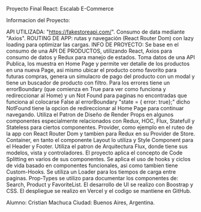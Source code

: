 Proyecto Final React: Escalab E-Commerce

Informacion del Proyecto:


API UTILIZADA: "https://fakestoreapi.com/". Consumo de data mediante "Axios".
ROUTING DE APP:  rutas y navegación (React Router Dom) con lazy loading para optimizar las cargas.
INFO DE PROYECTO:
Se base en el consumo de una API DE PRODUCTOS, utilizando React, Axios para consumo de datos y Redux para manejo de estados.
Toma datos de una API Publica, los muestra en Home Page y permite ver detalle de los productos en una nueva Page, asi mismo ubicar el producto como favorito para futuras compras, genera un simulacro de pago del producto con un modal y tiene un buscador de producto con filtro. Para los errores tiene un errorBoundary (que comienza en True para ver como funciona y redireccionar al Home) y un Not Found para paginas no encontradas que funciona al colocarse False al errorBoundary "state = { error: true};" dicho NotFound tiene la opcion de redireccionar al Home Page para continuar navegando.
Utiliza el Patron de Diseño de Render Props en algunos componentes especialmente relacionados con Redux, HOC, Flux, Statefull y Stateless para ciertos componentes. Provider, como ejemplo en el ruteo de la app con React Router Dom y tambien para Redux en su Provider de Store. Container, en tanto el componente Layout lo utiliza y Style Component para el Header y Footer. Utiliza el patron de Arquitectura Flux, donde tiene sus modelos, vista y controladores.
El proyecto aplica el concepto de Code Splitting en varios de sus componentes.
Se aplica el uso de hooks y ciclos de vida basado en componentes funcionales, asi como tambien tiene Custom-Hooks. Se utiliza un Loader para los tiempos de carga entre paginas.
Prop-Types se utilizo para documentar los componentes de: Search, Product y FavoriteList.
El desarrollo de UI se realizo con Boostrap y CSS. El despliegue se realizo en Vercel y el codigo se mantiene en GitHub.

Alumno: Cristian Machuca
Ciudad: Buenos Aires, Argentina.

